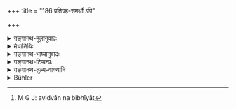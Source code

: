 +++
title = "186 प्रतिग्रह-समर्थो ऽपि"

+++

<details><summary>गङ्गानथ-मूलानुवादः</summary>

Though entitled to accept presents, he shall avoid addiction to it; because, by receiving gifts, his spiritual light is quickly extinguished.—(186)
</details>

<details><summary>मेधातिथिः</summary>

परस्माद् अदृष्टप्रयुक्ताद् यल् लभ्यते स **प्रतिग्रहः** । तत्र **समर्थः** शक्तो **ऽपि** **प्रसङ्गं** पुनः प्रवृत्तिं **वर्जयेत्** । श्रुताध्ययनशीलसंपत्तिर् द्रव्यविधिज्ञता च सामर्थ्यम् । "तस्माद् अविद्वान् बिभियात्<sup> </sup>[^२४१]" (म्ध् ४.१९१) इत्य् अत्रोक्तम् अप्य् एतद् उत्तरार्थं पुनर् अनूद्यते ॥ ४.१८६ ॥


[^२४१]:
     M G J: avidvān na bibhīyāt

_तद् दर्शयति_ ।
</details>

<details><summary>गङ्गानथ-भाष्यानुवादः</summary>

The ‘gift’ here meant is what one obtains from another person, who gives it with a view to some transcendental reward. Even though one may *be*‘
*entitled*’—*i.e*., fit—to accept such a gift, one shall avoid getting
into the habit of doing it again and again. The ‘*title*’ or ‘fitness’ here meant consists in being endowed with an excellence of learning, study, and character, and possessing full knowledge of things and laws. Hence, what is stated in the second half of the verse is only the reiteration of what has been said above regarding the ignorant person fearing etc. (191)—(186).
</details>

<details><summary>गङ्गानथ-टिप्पन्यः</summary>

This verse is quoted in *Dānamayūkha* (p. 6).
</details>

<details><summary>गङ्गानथ-तुल्य-वाक्यानि</summary>

*Viṣṇu* (57.6, 7, 9).—‘He shall avoid being addicted to receiving gifts
from persons whose gifts should not be accepted; by the acceptance of
such gifts the spiritual light of Brāhmaṇas becomes extinguished; even
though entitled to receive gifts he shall avoid becoming addicted to
it.’

*Yājñavalkya* (1.213).—‘If one, though entitled to receive gifts, does
not accept them, he obtains those spacious regions which are meant for
the extremely charitable persons.’
</details>

<details><summary>Bühler</summary>

186	Though (by his learning and sanctity) he may be entitled to accept presents, let him not attach himself (too much) to that (habit); for through his accepting (many) presents the divine light in him is soon extinguished.
</details>
